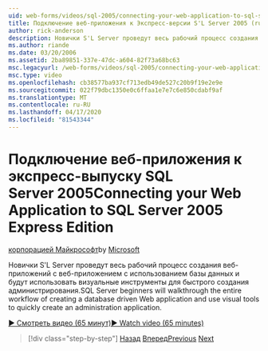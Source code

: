 ```yaml
---
uid: web-forms/videos/sql-2005/connecting-your-web-application-to-sql-server-2005-express-edition
title: Подключение веб-приложения к Экспресс-версии S'L Server 2005 (ru) Документы Майкрософт
author: rick-anderson
description: Новички S'L Server проведут весь рабочий процесс создания веб-приложений с веб-приложением с использованием базы данных и будут использовать визуальные инструменты для быстрого создания администрирования...
ms.author: riande
ms.date: 03/20/2006
ms.assetid: 2ba89851-337e-47dc-a604-82f73a68bc63
msc.legacyurl: /web-forms/videos/sql-2005/connecting-your-web-application-to-sql-server-2005-express-edition
msc.type: video
ms.openlocfilehash: cb38577ba937cf713edb49de527c20b9f19e2e9e
ms.sourcegitcommit: 022f79dbc1350e0c6ffaa1e7e7c6e850cdabf9af
ms.translationtype: MT
ms.contentlocale: ru-RU
ms.lasthandoff: 04/17/2020
ms.locfileid: "81543344"
---
```

# <a name="connecting-your-web-application-to-sql-server-2005-express-edition"></a><span data-ttu-id="648ee-103">Подключение веб-приложения к экспресс-выпуску SQL Server 2005</span><span class="sxs-lookup"><span data-stu-id="648ee-103">Connecting your Web Application to SQL Server 2005 Express Edition</span></span>

<span data-ttu-id="648ee-104">[корпорацией Майкрософт](https://github.com/microsoft)</span><span class="sxs-lookup"><span data-stu-id="648ee-104">by [Microsoft](https://github.com/microsoft)</span></span>

<span data-ttu-id="648ee-105">Новички S'L Server проведут весь рабочий процесс создания веб-приложений с веб-приложением с использованием базы данных и будут использовать визуальные инструменты для быстрого создания администрирования.</span><span class="sxs-lookup"><span data-stu-id="648ee-105">SQL Server beginners will walkthrough the entire workflow of creating a database driven Web application and use visual tools to quickly create an administration application.</span></span>

[<span data-ttu-id="648ee-106">&#9654; Смотреть видео (65 минут)</span><span class="sxs-lookup"><span data-stu-id="648ee-106">&#9654; Watch video (65 minutes)</span></span>](https://channel9.msdn.com/Blogs/ASP-NET-Site-Videos/connecting-your-web-application-to-sql-server-2005-express-edition)

> [!div class="step-by-step"]
> <span data-ttu-id="648ee-107">[Назад](understanding-security-and-network-connectivity.md)
> [Вперед](using-sql-server-management-studio.md)</span><span class="sxs-lookup"><span data-stu-id="648ee-107">[Previous](understanding-security-and-network-connectivity.md)
[Next](using-sql-server-management-studio.md)</span></span>
